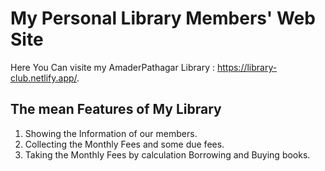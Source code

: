 # My Personal Library Members' Web Site

Here You Can visite my AmaderPathagar Library : https://library-club.netlify.app/.


## The mean Features of My Library
1. Showing the Information of our members.
2. Collecting the Monthly Fees and some due fees.
3. Taking the Monthly Fees by calculation Borrowing and Buying books.

